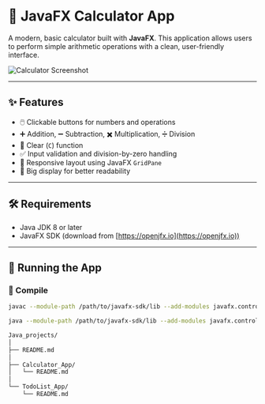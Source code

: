 # 🧮 JavaFX Calculator App

A modern, basic calculator built with **JavaFX**. This application allows users to perform simple arithmetic operations with a clean, user-friendly interface.

![Calculator Screenshot](images/calculator_screenshot.png) <!-- Replace with your actual image path -->

---

## ✨ Features

- 🖱️ Clickable buttons for numbers and operations
- ➕ Addition, ➖ Subtraction, ✖️ Multiplication, ➗ Division
- 🧼 Clear (`C`) function
- ✅ Input validation and division-by-zero handling
- 📱 Responsive layout using JavaFX `GridPane`
- 🔢 Big display for better readability

---

## 🛠️ Requirements

- Java JDK 8 or later
- JavaFX SDK (download from [https://openjfx.io](https://openjfx.io))

---

## 🚀 Running the App

### 🔧 Compile

```bash
javac --module-path /path/to/javafx-sdk/lib --add-modules javafx.controls -d . src/javafx1/CalculatorApp.java

java --module-path /path/to/javafx-sdk/lib --add-modules javafx.controls javafx1.CalculatorApp

Java_projects/
│
├── README.md
│
├── Calculator_App/
│   └── README.md
│
└── TodoList_App/
    └── README.md

